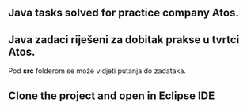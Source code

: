 ## Java tasks solved for practice company Atos. ##

## Java zadaci riješeni za dobitak prakse u tvrtci Atos. ##
Pod **src** folderom se može vidjeti putanja do zadataka.

## Clone the project and open in Eclipse IDE ##
